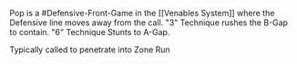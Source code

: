 Pop is a #Defensive-Front-Game in the [[Venables System]] where the Defensive line moves away from the call. "3" Technique rushes the B-Gap to contain. "6" Technique Stunts to A-Gap.

Typically called to penetrate into Zone Run
